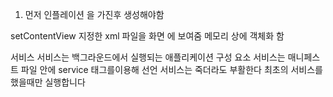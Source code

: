 1. 먼저 인플레이션 을 가진후 생성해야함

setContentView 지정한 xml 파일을 화면 에 보여줌
메모리 상에 객체화 함




서비스 
서비스는 백그라운드에서 실행되는 애플리케이션 구성 요소
서비스는 매니페스트 파일 안에 service 태그를이용해 선언
서비스는 죽더라도 부활한다
최초의 서비스를 했을때만 실행합니다